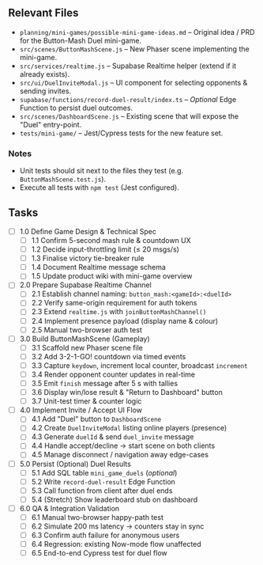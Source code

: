 ## Relevant Files

- `planning/mini-games/possible-mini-game-ideas.md` – Original idea / PRD for the Button-Mash Duel mini-game.
- `src/scenes/ButtonMashScene.js` – New Phaser scene implementing the mini-game.
- `src/services/realtime.js` – Supabase Realtime helper (extend if it already exists).
- `src/ui/DuelInviteModal.js` – UI component for selecting opponents & sending invites.
- `supabase/functions/record-duel-result/index.ts` – *Optional* Edge Function to persist duel outcomes.
- `src/scenes/DashboardScene.js` – Existing scene that will expose the "Duel" entry-point.
- `tests/mini-game/` – Jest/Cypress tests for the new feature set.

### Notes

- Unit tests should sit next to the files they test (e.g. `ButtonMashScene.test.js`).
- Execute all tests with `npm test` (Jest configured).

## Tasks

- [ ] 1.0 Define Game Design & Technical Spec
  - [ ] 1.1 Confirm 5-second mash rule & countdown UX
  - [ ] 1.2 Decide input-throttling limit (≤ 20 msgs/s)
  - [ ] 1.3 Finalise victory tie-breaker rule
  - [ ] 1.4 Document Realtime message schema
  - [ ] 1.5 Update product wiki with mini-game overview

- [ ] 2.0 Prepare Supabase Realtime Channel
  - [ ] 2.1 Establish channel naming: `button_mash:<gameId>:<duelId>`
  - [ ] 2.2 Verify same-origin requirement for auth tokens
  - [ ] 2.3 Extend `realtime.js` with `joinButtonMashChannel()`
  - [ ] 2.4 Implement presence payload (display name & colour)
  - [ ] 2.5 Manual two-browser auth test

- [ ] 3.0 Build ButtonMashScene (Gameplay)
  - [ ] 3.1 Scaffold new Phaser scene file
  - [ ] 3.2 Add 3-2-1-GO! countdown via timed events
  - [ ] 3.3 Capture `keydown`, increment local counter, broadcast `increment`
  - [ ] 3.4 Render opponent counter updates in real-time
  - [ ] 3.5 Emit `finish` message after 5 s with tallies
  - [ ] 3.6 Display win/lose result & "Return to Dashboard" button
  - [ ] 3.7 Unit-test timer & counter logic

- [ ] 4.0 Implement Invite / Accept UI Flow
  - [ ] 4.1 Add "Duel" button to `DashboardScene`
  - [ ] 4.2 Create `DuelInviteModal` listing online players (presence)
  - [ ] 4.3 Generate `duelId` & send `duel_invite` message
  - [ ] 4.4 Handle accept/decline → start scene on both clients
  - [ ] 4.5 Manage disconnect / navigation away edge-cases

- [ ] 5.0 Persist (Optional) Duel Results
  - [ ] 5.1 Add SQL table `mini_game_duels` (*optional*)
  - [ ] 5.2 Write `record-duel-result` Edge Function
  - [ ] 5.3 Call function from client after duel ends
  - [ ] 5.4 (Stretch) Show leaderboard stub on dashboard

- [ ] 6.0 QA & Integration Validation
  - [ ] 6.1 Manual two-browser happy-path test
  - [ ] 6.2 Simulate 200 ms latency → counters stay in sync
  - [ ] 6.3 Confirm auth failure for anonymous users
  - [ ] 6.4 Regression: existing Now-mode flow unaffected
  - [ ] 6.5 End-to-end Cypress test for duel flow